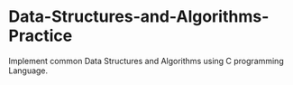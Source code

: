 # Data-Structures-and-Algorithms-Practice
Implement common Data Structures and Algorithms using C programming Language.

